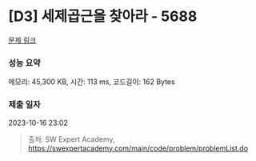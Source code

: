 # [D3] 세제곱근을 찾아라 - 5688 

[문제 링크](https://swexpertacademy.com/main/code/problem/problemDetail.do?contestProbId=AWXVyCaKugQDFAUo) 

### 성능 요약

메모리: 45,300 KB, 시간: 113 ms, 코드길이: 162 Bytes

### 제출 일자

2023-10-16 23:02



> 출처: SW Expert Academy, https://swexpertacademy.com/main/code/problem/problemList.do